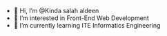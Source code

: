 - 👋 Hi, I’m @Kinda salah aldeen
- 👀 I’m interested in Front-End Web Development 
- 🌱 I’m currently learning ITE Informatics Engineering



